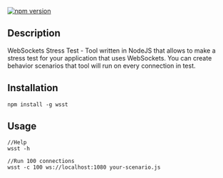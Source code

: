 [![npm version](https://badge.fury.io/js/wsst.svg)](https://badge.fury.io/js/wsst)

Description
-----------------

WebSockets Stress Test - Tool written in NodeJS that allows to make a stress test
for your application that uses WebSockets. You can create behavior scenarios that
tool will run on every connection in test.

Installation
------------

    npm install -g wsst

Usage
-----

    //Help
   	wsst -h

    //Run 100 connections
    wsst -c 100 ws://localhost:1080 your-scenario.js